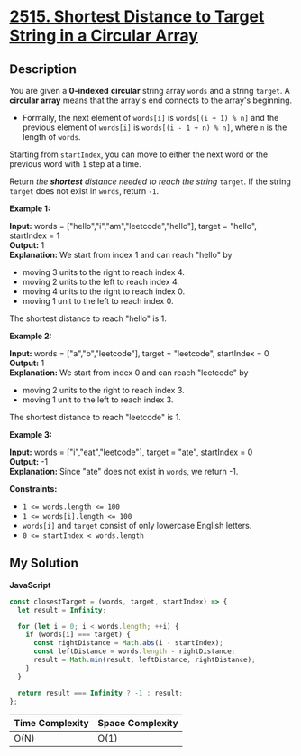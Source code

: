 # [2515. Shortest Distance to Target String in a Circular Array](https://leetcode.com/problems/shortest-distance-to-target-string-in-a-circular-array)

## Description

You are given a **0-indexed** **circular** string array `words` and a string `target`. A **circular array** means that the array's end connects to the array's beginning.

- Formally, the next element of `words[i]` is `words[(i + 1) % n]` and the previous element of `words[i]` is `words[(i - 1 + n) % n]`, where `n` is the length of `words`.

Starting from `startIndex`, you can move to either the next word or the previous word with `1` step at a time.

Return _the **shortest** distance needed to reach the string_ `target`. If the string `target` does not exist in `words`, return `-1`.

**Example 1:**

**Input:** words = ["hello","i","am","leetcode","hello"], target = "hello", startIndex = 1  
**Output:** 1  
**Explanation:** We start from index 1 and can reach "hello" by

- moving 3 units to the right to reach index 4.
- moving 2 units to the left to reach index 4.
- moving 4 units to the right to reach index 0.
- moving 1 unit to the left to reach index 0.

The shortest distance to reach "hello" is 1.

**Example 2:**

**Input:** words = ["a","b","leetcode"], target = "leetcode", startIndex = 0  
**Output:** 1  
**Explanation:** We start from index 0 and can reach "leetcode" by

- moving 2 units to the right to reach index 3.
- moving 1 unit to the left to reach index 3.

The shortest distance to reach "leetcode" is 1.

**Example 3:**

**Input:** words = ["i","eat","leetcode"], target = "ate", startIndex = 0  
**Output:** -1  
**Explanation:** Since "ate" does not exist in `words`, we return -1.

**Constraints:**

- `1 <= words.length <= 100`
- `1 <= words[i].length <= 100`
- `words[i]` and `target` consist of only lowercase English letters.
- `0 <= startIndex < words.length`

## My Solution

**JavaScript**

```js
const closestTarget = (words, target, startIndex) => {
  let result = Infinity;

  for (let i = 0; i < words.length; ++i) {
    if (words[i] === target) {
      const rightDistance = Math.abs(i - startIndex);
      const leftDistance = words.length - rightDistance;
      result = Math.min(result, leftDistance, rightDistance);
    }
  }

  return result === Infinity ? -1 : result;
};
```

| Time Complexity | Space Complexity |
| --------------- | ---------------- |
| O(N)            | O(1)             |
